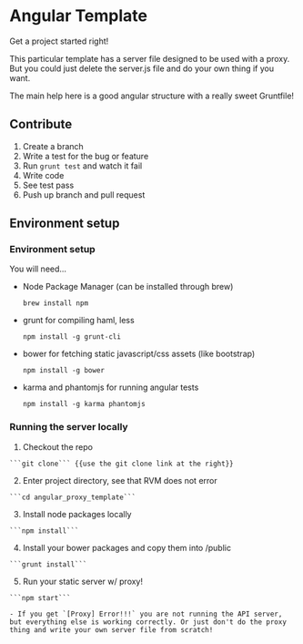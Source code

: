 # Angular Template
Get a project started right!

This particular template has a server file designed to be used with a proxy. But you could just delete the server.js file and do your own thing if you want.

The main help here is a good angular structure with a really sweet Gruntfile!

## Contribute

  1. Create a branch
  2. Write a test for the bug or feature
  3. Run ```grunt test``` and watch it fail
  4. Write code
  5. See test pass
  6. Push up branch and pull request

## Environment setup

### Environment setup
You will need...

  * Node Package Manager (can be installed through brew)

    ```brew install npm```

  * grunt for compiling haml, less

    ```npm install -g grunt-cli```

  * bower for fetching static javascript/css assets (like bootstrap)

    ```npm install -g bower```

  * karma and phantomjs for running angular tests

    ```npm install -g karma phantomjs```

### Running the server locally

  1. Checkout the repo

    ```git clone``` {{use the git clone link at the right}}
  2. Enter project directory, see that RVM does not error

    ```cd angular_proxy_template```
  3. Install node packages locally

    ```npm install```
  4. Install your bower packages and copy them into /public

    ```grunt install```
  5. Run your static server w/ proxy!

    ```npm start```
    
    - If you get `[Proxy] Error!!!` you are not running the API server, but everything else is working correctly. Or just don't do the proxy thing and write your own server file from scratch!

